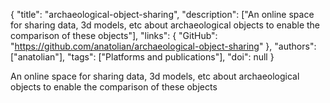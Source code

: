 {
  "title": "archaeological-object-sharing",
  "description": ["An online space for sharing data, 3d models, etc about archaeological objects to enable the comparison of these objects"],
  "links": {
    "GitHub": "https://github.com/anatolian/archaeological-object-sharing"
  },
  "authors": ["anatolian"],
  "tags": ["Platforms and publications"],
  "doi": null
}

<!-- Generated by csv2md.R – do not edit by hand -->

An online space for sharing data, 3d models, etc about archaeological objects to enable the comparison of these objects